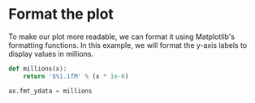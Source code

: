 # Format the plot

To make our plot more readable, we can format it using Matplotlib's formatting functions. In this example, we will format the y-axis labels to display values in millions.

```python
def millions(x):
    return '$%1.1fM' % (x * 1e-6)

ax.fmt_ydata = millions
```
